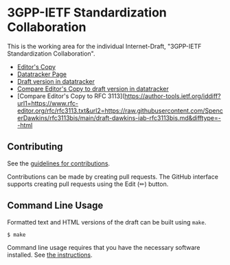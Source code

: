 # 3GPP-IETF Standardization Collaboration

This is the working area for the individual Internet-Draft, "3GPP-IETF Standardization Collaboration".

* [Editor's Copy](https://SpencerDawkins.github.io/rfc3113bis/#go.draft-dawkins-iab-rfc3113bis.html)
* [Datatracker Page](https://datatracker.ietf.org/doc/draft-dawkins-iab-rfc3113bis)
* [Draft version in datatracker](https://datatracker.ietf.org/doc/html/draft-dawkins-iab-rfc3113bis)
* [Compare Editor's Copy to draft version in datatracker](https://SpencerDawkins.github.io/rfc3113bis/#go.draft-dawkins-iab-rfc3113bis.diff)
* [Compare Editor's Copy to RFC 3113](https://author-tools.ietf.org/iddiff?url1=https://www.rfc-editor.org/rfc/rfc3113.txt&url2=https://raw.githubusercontent.com/SpencerDawkins/rfc3113bis/main/draft-dawkins-iab-rfc3113bis.md&difftype=--html

## Contributing

See the
[guidelines for contributions](https://github.com/SpencerDawkins/rfc3113bis/blob/main/CONTRIBUTING.md).

Contributions can be made by creating pull requests.
The GitHub interface supports creating pull requests using the Edit (✏) button.


## Command Line Usage

Formatted text and HTML versions of the draft can be built using `make`.

```sh
$ make
```

Command line usage requires that you have the necessary software installed.  See
[the instructions](https://github.com/martinthomson/i-d-template/blob/main/doc/SETUP.md).

